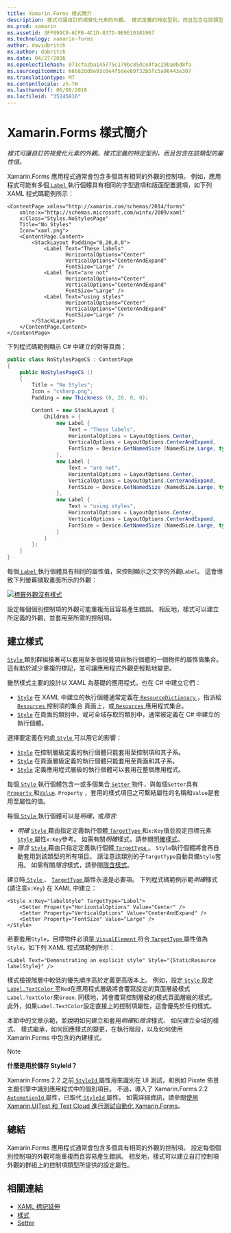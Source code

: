 ```yaml
---
title: Xamarin.Forms 樣式簡介
description: 樣式可讓自訂的視覺化元素的外觀。 樣式定義的特定型別，而且包含在該類型的屬性值。
ms.prod: xamarin
ms.assetid: 3FF899C0-6CFB-4C1D-837D-9E9E10181967
ms.technology: xamarin-forms
author: davidbritch
ms.author: dabritch
ms.date: 04/27/2016
ms.openlocfilehash: 071cfa2ba145775c179bc85dce4fac29ba0bd8fa
ms.sourcegitcommit: 66682dd8e93c0e4f5dee69f32b5fc5a96443e307
ms.translationtype: MT
ms.contentlocale: zh-TW
ms.lasthandoff: 06/08/2018
ms.locfileid: "35245816"
---
```

# <a name="introduction-to-xamarinforms-styles"></a>Xamarin.Forms 樣式簡介

_樣式可讓自訂的視覺化元素的外觀。樣式定義的特定型別，而且包含在該類型的屬性值。_

Xamarin.Forms 應用程式通常會包含多個具有相同的外觀的控制項。 例如，應用程式可能有多個[ `Label` ](https://developer.xamarin.com/api/type/Xamarin.Forms.Label/)執行個體具有相同的字型選項和版面配置選項，如下列 XAML 程式碼範例所示：

```xaml
<ContentPage xmlns="http://xamarin.com/schemas/2014/forms"
    xmlns:x="http://schemas.microsoft.com/winfx/2009/xaml"
    x:Class="Styles.NoStylesPage"
    Title="No Styles"
    Icon="xaml.png">
    <ContentPage.Content>
        <StackLayout Padding="0,20,0,0">
            <Label Text="These labels"
                   HorizontalOptions="Center"
                   VerticalOptions="CenterAndExpand"
                   FontSize="Large" />
            <Label Text="are not"
                   HorizontalOptions="Center"
                   VerticalOptions="CenterAndExpand"
                   FontSize="Large" />
            <Label Text="using styles"
                   HorizontalOptions="Center"
                   VerticalOptions="CenterAndExpand"
                   FontSize="Large" />
        </StackLayout>
    </ContentPage.Content>
</ContentPage>
```

下列程式碼範例顯示 C# 中建立的對等頁面：

```csharp
public class NoStylesPageCS : ContentPage
{
    public NoStylesPageCS ()
    {
        Title = "No Styles";
        Icon = "csharp.png";
        Padding = new Thickness (0, 20, 0, 0);

        Content = new StackLayout {
            Children = {
                new Label {
                    Text = "These labels",
                    HorizontalOptions = LayoutOptions.Center,
                    VerticalOptions = LayoutOptions.CenterAndExpand,
                    FontSize = Device.GetNamedSize (NamedSize.Large, typeof(Label))
                },
                new Label {
                    Text = "are not",
                    HorizontalOptions = LayoutOptions.Center,
                    VerticalOptions = LayoutOptions.CenterAndExpand,
                    FontSize = Device.GetNamedSize (NamedSize.Large, typeof(Label))
                },
                new Label {
                    Text = "using styles",
                    HorizontalOptions = LayoutOptions.Center,
                    VerticalOptions = LayoutOptions.CenterAndExpand,
                    FontSize = Device.GetNamedSize (NamedSize.Large, typeof(Label))
                }
            }
        };
    }
}
```

每個[ `Label` ](https://developer.xamarin.com/api/type/Xamarin.Forms.Label/)執行個體具有相同的屬性值，來控制顯示之文字的外觀`Label`。 這會導致下列螢幕擷取畫面所示的外觀：

[![](introduction-images/no-styles.png "標籤外觀沒有樣式")](introduction-images/no-styles-large.png#lightbox "標籤外觀沒有樣式")

設定每個個別控制項的外觀可能重複而且容易產生錯誤。 相反地，樣式可以建立所定義的外觀，並套用至所需的控制項。

## <a name="creating-a-style"></a>建立樣式

[ `Style` ](https://developer.xamarin.com/api/type/Xamarin.Forms.Style/)類別群組接著可以套用至多個視覺項目執行個體的一個物件的屬性值集合。 這有助於減少重複的標記，並可讓應用程式外觀更輕鬆地變更。

雖然樣式主要的設計以 XAML 為基礎的應用程式，也在 C# 中建立它們：

- [`Style`](https://developer.xamarin.com/api/type/Xamarin.Forms.Style/) 在 XAML 中建立的執行個體通常定義在[ `ResourceDictionary` ](https://developer.xamarin.com/api/type/Xamarin.Forms.ResourceDictionary/) ，指派給[ `Resources` ](https://developer.xamarin.com/api/property/Xamarin.Forms.VisualElement.Resources/)控制項的集合 頁面上，或[ `Resources` ](https://developer.xamarin.com/api/property/Xamarin.Forms.Application.Resources/)應用程式集合。
- [`Style`](https://developer.xamarin.com/api/type/Xamarin.Forms.Style/) 在頁面的類別中，或可全域存取的類別中，通常被定義在 C# 中建立的執行個體。

選擇要定義在何處[ `Style` ](https://developer.xamarin.com/api/type/Xamarin.Forms.Style/)可以用它的影響：

- [`Style`](https://developer.xamarin.com/api/type/Xamarin.Forms.Style/) 在控制層級定義的執行個體只能套用至控制項和其子系。
- [`Style`](https://developer.xamarin.com/api/type/Xamarin.Forms.Style/) 在頁面層級定義的執行個體只能套用至頁面和其子系。
- [`Style`](https://developer.xamarin.com/api/type/Xamarin.Forms.Style/) 定義應用程式層級的執行個體可以套用在整個應用程式。

每個[ `Style` ](https://developer.xamarin.com/api/type/Xamarin.Forms.Style/)執行個體包含一或多個集合[ `Setter` ](https://developer.xamarin.com/api/type/Xamarin.Forms.Setter/)物件，與每個`Setter`具有[ `Property` ](https://developer.xamarin.com/api/property/Xamarin.Forms.Setter.Property/)和[`Value`](https://developer.xamarin.com/api/property/Xamarin.Forms.Setter.Value/). `Property` ，套用的樣式項目之可繫結屬性的名稱和`Value`是套用至屬性的值。

每個[ `Style` ](https://developer.xamarin.com/api/type/Xamarin.Forms.Style/)執行個體可以是*明確*，或*隱含*:

- *明確* [ `Style` ](https://developer.xamarin.com/api/type/Xamarin.Forms.Style/)藉由指定定義執行個體[ `TargetType` ](https://developer.xamarin.com/api/property/Xamarin.Forms.Style.TargetType/)和`x:Key`值並設定目標元素[`Style` ](https://developer.xamarin.com/api/property/Xamarin.Forms.VisualElement.Style/)屬性`x:Key`參考。 如需有關*明確*樣式，請參閱[明確樣式](~/xamarin-forms/user-interface/styles/explicit.md)。
- *隱含* [ `Style` ](https://developer.xamarin.com/api/type/Xamarin.Forms.Style/)藉由只指定定義執行個體[ `TargetType` ](https://developer.xamarin.com/api/property/Xamarin.Forms.Style.TargetType/)。 `Style`執行個體將會再自動套用到該類型的所有項目。 請注意該類別的子`TargetType`自動具備`Style`套用。 如需有關*隱含*樣式，請參閱[隱含樣式](~/xamarin-forms/user-interface/styles/implicit.md)。

建立時[ `Style` ](https://developer.xamarin.com/api/type/Xamarin.Forms.Style/)、 [ `TargetType` ](https://developer.xamarin.com/api/property/Xamarin.Forms.Style.TargetType/)屬性永遠是必要項。 下列程式碼範例示範*明確*樣式 (請注意`x:Key`) 在 XAML 中建立：

```xaml
<Style x:Key="labelStyle" TargetType="Label">
    <Setter Property="HorizontalOptions" Value="Center" />
    <Setter Property="VerticalOptions" Value="CenterAndExpand" />
    <Setter Property="FontSize" Value="Large" />
</Style>
```

若要套用`Style`，目標物件必須是[ `VisualElement` ](https://developer.xamarin.com/api/type/Xamarin.Forms.VisualElement/)符合[ `TargetType` ](https://developer.xamarin.com/api/property/Xamarin.Forms.Style.TargetType/)屬性值為`Style`，如下列 XAML 程式碼範例所示：

```xaml
<Label Text="Demonstrating an explicit style" Style="{StaticResource labelStyle}" />
```

樣式檢視階層中較低的優先順序高於定義更高版本上。 例如，設定[ `Style` ](https://developer.xamarin.com/api/type/Xamarin.Forms.Style/)設定[ `Label.TextColor` ](https://developer.xamarin.com/api/property/Xamarin.Forms.Label.TextColor/)至`Red`在應用程式層級將會覆寫設定的頁面層級樣式`Label.TextColor`來`Green`. 同樣地，將會覆寫控制層級的樣式頁面層級的樣式。 此外，如果`Label.TextColor`設定直接上的控制項屬性，這會優先於任何樣式。

本節中的文章示範，並說明如何建立和套用*明確*和*隱含*樣式、 如何建立全域的樣式、 樣式繼承，如何回應樣式的變更，在執行階段，以及如何使用 Xamarin.Forms 中包含的內建樣式。

> [!NOTE]
> **什麼是用於儲存 StyleId？**
>
> Xamarin.Forms 2.2 之前[ `StyleId` ](https://developer.xamarin.com/api/property/Xamarin.Forms.Element.StyleId/)屬性用來識別在 UI 測試，和例如 Pixate 佈景主題引擎中識別應用程式中的個別項目。 不過，導入了 Xamarin.Forms 2.2 [ `AutomationId` ](https://developer.xamarin.com/api/property/Xamarin.Forms.Element.AutomationId/)屬性，已取代[ `StyleId` ](https://developer.xamarin.com/api/property/Xamarin.Forms.Element.StyleId/)屬性。 如需詳細資訊，請參閱[使用 Xamarin.UITest 和 Test Cloud 進行測試自動化 Xamarin.Forms](~/xamarin-forms/deploy-test/uitest-and-test-cloud.md)。

## <a name="summary"></a>總結

Xamarin.Forms 應用程式通常會包含多個具有相同的外觀的控制項。 設定每個個別控制項的外觀可能重複而且容易產生錯誤。 相反地，樣式可以建立自訂控制項外觀的群組上的控制項類型所提供的設定屬性。


## <a name="related-links"></a>相關連結

- [XAML 標記延伸](~/xamarin-forms/xaml/xaml-basics/xaml-markup-extensions.md)
- [樣式](https://developer.xamarin.com/api/type/Xamarin.Forms.Style/)
- [Setter](https://developer.xamarin.com/api/type/Xamarin.Forms.Setter/)
